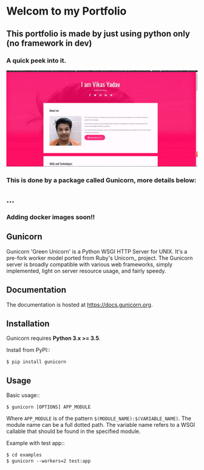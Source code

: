 # Welcom to my Portfolio

## This portfolio is made by just using python only (no framework  in dev)


### A quick peek into it.

![portfolio](portfolio.gif)


### This is done by a package called Gunicorn, more details below:

## ...


### Adding docker images soon!!

Gunicorn
--------


Gunicorn 'Green Unicorn' is a Python WSGI HTTP Server for UNIX. It's a pre-fork
worker model ported from Ruby's Unicorn_ project. The Gunicorn server is broadly
compatible with various web frameworks, simply implemented, light on server
resource usage, and fairly speedy.



Documentation
-------------

The documentation is hosted at https://docs.gunicorn.org.

Installation
------------

Gunicorn requires **Python 3.x >= 3.5**.

Install from PyPI::

    $ pip install gunicorn


Usage
-----

Basic usage::

    $ gunicorn [OPTIONS] APP_MODULE

Where ``APP_MODULE`` is of the pattern ``$(MODULE_NAME):$(VARIABLE_NAME)``. The
module name can be a full dotted path. The variable name refers to a WSGI
callable that should be found in the specified module.

Example with test app::

    $ cd examples
    $ gunicorn --workers=2 test:app
